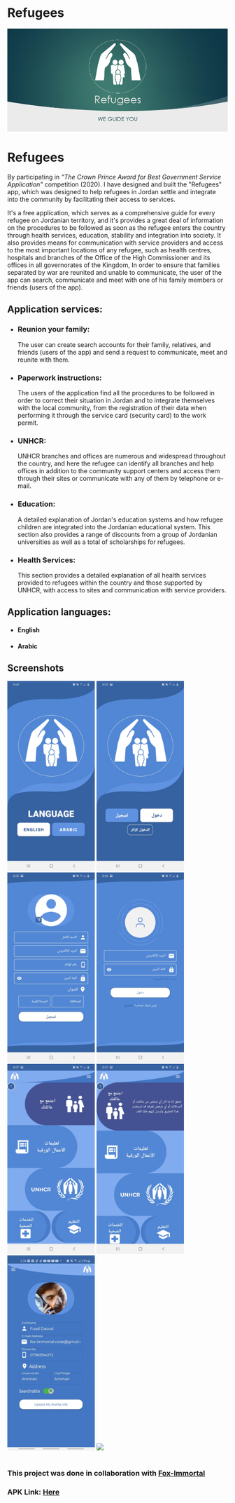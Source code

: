 # Refugees

![Image description](https://github.com/talal1abdalruhman/Refugees/blob/master/footer.png)
# Refugees
By participating in *"The Crown Prince Award for Best Government Service Application"*
competition (2020). I have designed and built the "Refugees" app, which was designed to help
refugees in Jordan settle and integrate into the community by facilitating their access to
services.

It's a free application, which serves as a comprehensive guide for every refugee on Jordanian territory, and it's provides a great deal of information on the procedures to be followed as soon as the refugee enters the country through health services, education, stability and integration into society. It also provides means for communication with service providers and access to the most important locations of any refugee, such as health centres, hospitals and branches of the Office of the High Commissioner and its offices in all governorates of the Kingdom, In order to ensure that families separated by war are reunited and unable to communicate, the user of the app can search, communicate and meet with one of his family members or friends (users of the app).

## Application services:
* ### Reunion your family:
  The user can create search accounts for their family, relatives, and friends (users of the app) and send a request to communicate, meet and reunite with them.
* ### Paperwork instructions:
  The users of the application find all the procedures to be followed in order to correct their situation in Jordan and to integrate themselves with the local community, from the registration of their data when performing it through the service card (security card) to the work permit.
* ### UNHCR:
  UNHCR branches and offices are numerous and widespread throughout the country, and here the refugee can identify all branches and help offices in addition to the community support centers and access them through their sites or communicate with any of them by telephone or e-mail.
* ### Education:
  A detailed explanation of Jordan's education systems and how refugee children are integrated into the Jordanian educational system. This section also provides a range of discounts from a group of Jordanian universities as well as a total of scholarships for refugees.
* ### Health Services:
  This section provides a detailed explanation of all health services provided to refugees within the country and those supported by UNHCR, with access to sites and communication with service providers.
  
## Application languages:
* #### English
* #### Arabic

## Screenshots
<img width="200" src="https://github.com/talal1abdalruhman/Refugees/blob/master/1.jpeg">  <img width="200" src="https://github.com/talal1abdalruhman/Refugees/blob/master/2.jpeg">  <img width="200" src="https://github.com/talal1abdalruhman/Refugees/blob/master/3.jpeg"> 
<img width="200" src="https://github.com/talal1abdalruhman/Refugees/blob/master/4.jpeg">  <img width="200" src="https://github.com/talal1abdalruhman/Refugees/blob/master/7.jpeg">  <img width="200" src="https://github.com/talal1abdalruhman/Refugees/blob/master/8.jpeg">  <img width="200" src="https://github.com/Fox-Immortal/Refugees/blob/master/screenshot.jpg">  <img width="200" src="https://github.com//Refugees/blob/master/15.jpeg">

# 
### This project was done in collaboration with [Fox-Immortal](https://github.com/talal1abdalruhman)
### APK Link: [Here](https://drive.google.com/drive/u/1/folders/1ple4IUtaawCs9oktrVo3zyMQLI75cjlR)
